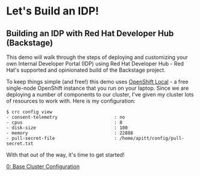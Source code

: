 # Let's Build an IDP!

## Building an IDP with Red Hat Developer Hub (Backstage)

This demo will walk through the steps of deploying and customizing your own Internal Developer Portal (IDP) using Red Hat Developer Hub - Red Hat's supported and opinionated build of the Backstage project.

To keep things simple (and free!) this demo uses [OpenShift Local](https://developers.redhat.com/products/openshift-local/getting-started) - a free single-node OpenShift instance that you run on your laptop.  Since we are deploying a number of components to our cluster, I've given my cluster lots of resources to work with.  Here is my configuration:

```
$ crc config view
- consent-telemetry                     : no
- cpus                                  : 8
- disk-size                             : 100
- memory                                : 22888
- pull-secret-file                      : /home/apitt/config/pull-secret.txt
```

With that out of the way, it's time to get started!

[0: Base Cluster Configuration](docs/00-setup.md)